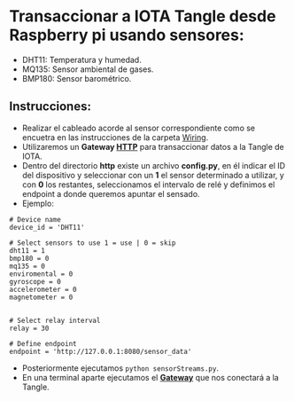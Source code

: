 # Transaccionar a IOTA Tangle desde Raspberry pi usando sensores:
- DHT11: Temperatura y humedad.
- MQ135: Sensor ambiental de gases.
- BMP180: Sensor barométrico.




## Instrucciones:
- Realizar el cableado acorde al sensor correspondiente como se encuetra en las instrucciones de la carpeta [Wiring](https://vassgit.vass.es/root/iot2tangle_raspberry/-/tree/master/http/Wiring).
- Utilizaremos un **Gateway [HTTP](https://github.com/iot2tangle/Streams-http-gateway)** para transaccionar datos a la Tangle de IOTA.
- Dentro del directorio **http** existe un archivo **config.py**, en él indicar el ID del dispositivo y seleccionar con un **1** el sensor determinado a utilizar, y con **0** los restantes, seleccionamos el intervalo de relé y definimos el endpoint a donde queremos apuntar el sensado.
- Ejemplo:
````
# Device name
device_id = 'DHT11'

# Select sensors to use 1 = use | 0 = skip
dht11 = 1
bmp180 = 0
mq135 = 0
enviromental = 0
gyroscope = 0
accelerometer = 0
magnetometer = 0


# Select relay interval
relay = 30

# Define endpoint
endpoint = 'http://127.0.0.1:8080/sensor_data'

````


- Posteriormente ejecutamos `python sensorStreams.py`.
- En una terminal aparte ejecutamos el **[Gateway](https://github.com/iot2tangle/Streams-http-gateway)** que nos conectará a la Tangle.